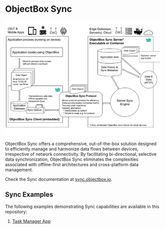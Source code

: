 # ObjectBox Sync

![ObjectBox Sync Architecture](images/sync-architecture-800x600.png)

ObjectBox Sync offers a comprehensive, out-of-the-box solution designed to efficiently manage and harmonize data flows between devices, irrespective of network connectivity. By facilitating bi-directional, selective data synchronization, ObjectBox Sync eliminates the complexities associated with offline-first architectures and cross-platform data management.

Check the Sync documentation at [sync.objectbox.io](https://sync.objectbox.io/).

## Sync Examples

The following examples demonstrating Sync capabilities are available in this repository:

1. [Task Manager App](/tasks)